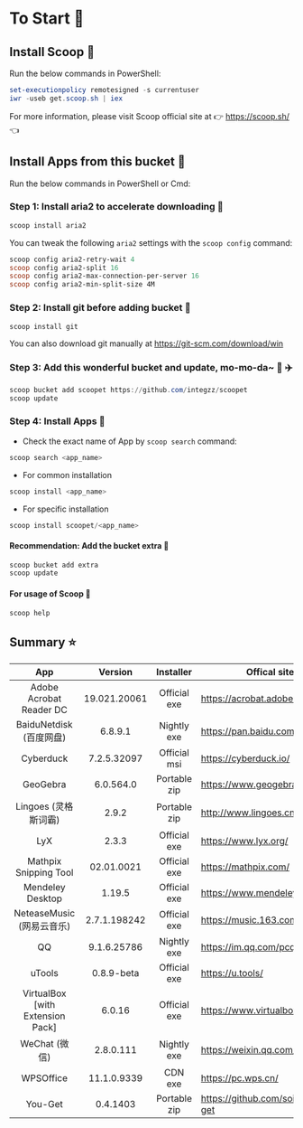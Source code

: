 # To Start 🏃

## Install Scoop 🚴

Run the below commands in PowerShell:

```powershell
set-executionpolicy remotesigned -s currentuser
iwr -useb get.scoop.sh | iex
```

For more information, please visit Scoop official site at 👉 https://scoop.sh/ 👈

## Install Apps from this bucket 🚗

Run the below commands in PowerShell or Cmd:

### Step 1: Install aria2 to accelerate downloading 🚅

```powershell
scoop install aria2
```

You can tweak the following `aria2` settings with the `scoop config` command:

```powershell
scoop config aria2-retry-wait 4
scoop config aria2-split 16
scoop config aria2-max-connection-per-server 16
scoop config aria2-min-split-size 4M
```

### Step 2: Install git before adding bucket 🎫

```powershell
scoop install git
```

You can also download git manually at https://git-scm.com/download/win

### Step 3: Add this wonderful bucket and update, mo-mo-da~ 💋 ✈️

```powershell
scoop bucket add scoopet https://github.com/integzz/scoopet
scoop update
```

###  Step 4: Install Apps 🚀

- Check the exact name of App by `scoop search` command:

```powershell
scoop search <app_name>
```

- For common installation

```powershell
scoop install <app_name>
```

- For specific installation

```powershell
scoop install scoopet/<app_name>
```

#### Recommendation: Add the bucket extra 💯

``` powershell
scoop bucket add extra
scoop update
```

#### For usage of Scoop 📖

```powershell
scoop help
```

## Summary ⭐️

|               App                |   Version    |  Installer   | Offical site                       |
| :------------------------------: | :----------: | :----------: | ---------------------------------- |
|     Adobe Acrobat Reader DC      | 19.021.20061 | Official exe | https://acrobat.adobe.com/         |
|     BaiduNetdisk  (百度网盘)     |   6.8.9.1    | Nightly exe  | https://pan.baidu.com/             |
|            Cyberduck             | 7.2.5.32097  | Official msi | https://cyberduck.io/              |
|             GeoGebra             |  6.0.564.0   | Portable zip | https://www.geogebra.org/          |
|       Lingoes (灵格斯词霸)       |    2.9.2     | Portable zip | http://www.lingoes.cn/             |
|               LyX                |    2.3.3     | Official exe | https://www.lyx.org/               |
|      Mathpix Snipping Tool       |  02.01.0021  | Official exe | https://mathpix.com/               |
|         Mendeley Desktop         |    1.19.5    | Official exe | https://www.mendeley.com/          |
|    NeteaseMusic  (网易云音乐)    | 2.7.1.198242 | Official exe | https://music.163.com/             |
|                QQ                | 9.1.6.25786  | Nightly exe  | https://im.qq.com/pcqq/            |
|              uTools              |  0.8.9-beta  | Official exe | https://u.tools/                   |
| VirtualBox [with Extension Pack] |    6.0.16    | Official exe | https://www.virtualbox.org/        |
|          WeChat  (微信)          |  2.8.0.111   | Nightly exe  | https://weixin.qq.com/             |
|            WPSOffice             | 11.1.0.9339  |   CDN exe    | https://pc.wps.cn/                 |
|             You-Get              |   0.4.1403   | Portable zip | https://github.com/soimort/you-get |
